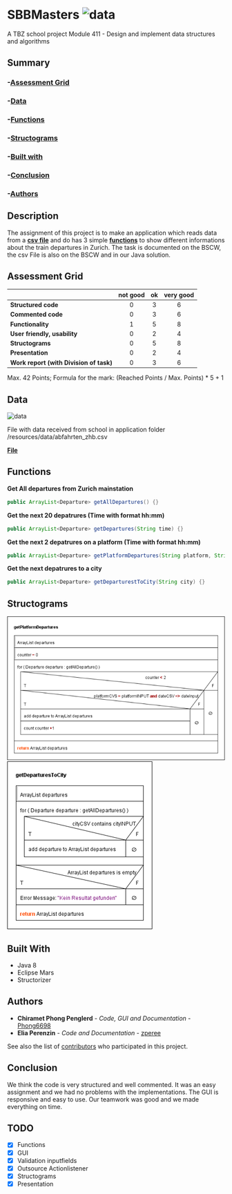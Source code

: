 # SBBMasters ![data](https://img.shields.io/badge/Status-development-orange.svg)

A TBZ school project
Module 411 - Design and implement data structures and algorithms 


## Summary

### -[Assessment Grid](#assessment-grid)
### -[Data](#data)
### -[Functions](#functions)
### -[Structograms](#structograms)
### -[Built with](#built-with)
### -[Conclusion](#conclusion)
### -[Authors](#authors)


## Description

The assignment of this project is to make an application which reads data from a **[csv file](#data)** and do has 3 simple **[functions](#functions)** to show different informations about the train departures in Zurich. The task is documented on the BSCW, the csv File is also on the BSCW and in our Java solution. 


## Assessment Grid

|                                       |not good |ok       |very good|
| ------------------------------------- | :-----: | :-----: | :-----: |
|**Structured code**                    |0        |3        |6        |
|**Commented code**                     |0        |3        |6        |
|**Functionality**                      |1        |5        |8        |
|**User friendly, usability**           |0        |2        |4        |
|**Structograms**                       |0        |5        |8        |
|**Presentation**                       |0        |2        |4        |
|**Work report (with Division of task)**|0        |3        |6        |

Max. 42 Points; Formula for the mark: (Reached Points / Max. Points) * 5 + 1


## Data 
![data](https://img.shields.io/badge/data-abfahrten__zhb.csv-green.svg)

File with data received from school in application folder /resources/data/abfahrten_zhb.csv

**[File](/resources/data/abfahrten_zhb.csv)**


## Functions

**Get All departures from Zurich mainstation**
```java
public ArrayList<Departure> getAllDepartures() {}
```
**Get the next 20 depatrures (Time with format hh:mm)**
```java
public ArrayList<Departure> getDepartures(String time) {}
```
**Get the next 2 depatrures on a platform (Time with format hh:mm)**
```java
public ArrayList<Departure> getPlatformDepartures(String platform, String time) {}
```
**Get the next depatrures to a city**
```java
public ArrayList<Departure> getDeparturestToCity(String city) {}
```


## Structograms

![getPlatformDepartures](/resources/structograms/getPlatformDepartures.png)
![getDeparturesToCity](/resources/structograms/getDeparturesToCity.png)


## Built With

* Java 8 
* Eclipse Mars
* Structorizer


## Authors

* **Chiramet Phong Penglerd** - *Code, GUI and Documentation* - [Phong6698](https://github.com/Phong6698)
* **Elia Perenzin** - *Code and Documentation* - [zperee](https://github.com/zperee)

See also the list of [contributors](https://github.com/MastersProjects/SBBMasters/graphs/contributors) who participated in this project.


## Conclusion

We think the code is very structured and well commented. It was an easy assignment and we had no problems with the implementations. The GUI is responsive and easy to use. Our teamwork was good and we made everything on time.


## TODO
- [x] Functions
- [x] GUI
- [x] Validation inputfields
- [x] Outsource Actionlistener
- [x] Structograms
- [x] Presentation
